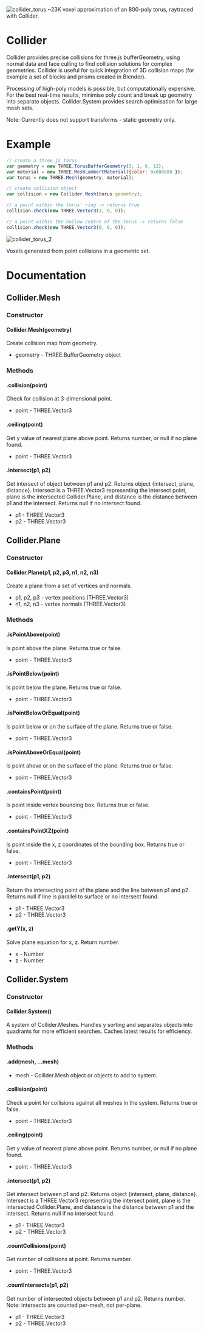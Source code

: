 ![collider_torus](/screenshots/torus.png?raw=true)
~23K voxel approximation of an 800-poly torus, raytraced with Collider.

# Collider

Collider provides precise collisions for three.js bufferGeometry, using normal data and face culling to find collision solutions for complex geometries. Collider is useful for quick integration of 3D collision maps (for example a set of blocks and prisms created in Blender).

Processing of high-poly models is possible, but computationally expensive. For the best real-time results, minimise poly count and break up geometry into separate objects. Collider.System provides search optimisation for large mesh sets.

Note: Currently does not support transforms - static geometry only.

# Example

```javascript
// create a three js torus
var geometry = new THREE.TorusBufferGeometry(3, 1, 6, 12);
var material = new THREE.MeshLambertMaterial({color: 0x888888 });
var torus = new THREE.Mesh(geometry, material);

// create collision object
var collision = new Collider.Mesh(torus.geometry);

// a point within the torus' ring -> returns true
collision.check(new THREE.Vector3(3, 0, 0));

// a point within the hollow centre of the torus -> returns false
collision.check(new THREE.Vector3(0, 0, 0));
```

![collider_torus_2](/screenshots/screen_3.png?raw=true)

Voxels generated from point collisions in a geometric set.

# Documentation

## Collider.Mesh
### Constructor
#### Collider.Mesh(geometry)
Create collision map from geometry.
- geometry - THREE.BufferGeometry object

### Methods
#### .collision(point)
Check for collision at 3-dimensional point.
- point - THREE.Vector3

#### .ceiling(point)
Get y value of nearest plane above point. Returns number, or null if no plane found.
- point - THREE.Vector3

#### .intersect(p1, p2)
Get intersect of object between p1 and p2. Returns object {intersect, plane, distance}. Intersect is a THREE.Vector3 representing the intersect point, plane is the intersected Collider.Plane, and distance is the distance between p1 and the intersect. Returns null if no intersect found.
- p1 - THREE.Vector3
- p2 - THREE.Vector3

## Collider.Plane
### Constructor
#### Collider.Plane(p1, p2, p3, n1, n2, n3)
Create a plane from a set of vertices and normals.
- p1, p2, p3 - vertex positions (THREE.Vector3)
- n1, n2, n3 - vertex normals (THREE.Vector3)

### Methods
#### .isPointAbove(point)
Is point above the plane. Returns true or false.
- point - THREE.Vector3

#### .isPointBelow(point)
Is point below the plane. Returns true or false.
- point - THREE.Vector3

#### .isPointBelowOrEqual(point)
Is point below or on the surface of the plane. Returns true or false.
- point - THREE.Vector3

#### .isPointAboveOrEqual(point)
Is point ahove or on the surface of the plane. Returns true or false.
- point - THREE.Vector3

#### .containsPoint(point)
Is point inside vertex bounding box. Returns true or false.
- point - THREE.Vector3

#### .containsPointXZ(point)
Is point inside the x, z coordinates of the bounding box. Returns true or false.
- point - THREE.Vector3

#### .intersect(p1, p2)
Return the intersecting point of the plane and the line between p1 and p2. Returns null if line is parallel to surface or no intersect found.
- p1 - THREE.Vector3
- p2 - THREE.Vector3

#### .getY(x, z)
Solve plane equation for x, z. Return number.
- x - Number
- z - Number

## Collider.System
### Constructor
#### Collider.System()
A system of Collider.Meshes. Handles y sorting and separates objects into quadrants for more efficient searches. Caches latest results for efficiency.

### Methods
#### .add(mesh, ...mesh)
- mesh - Collider.Mesh object or objects to add to system.

#### .collision(point)
Check a point for collisions against all meshes in the system. Returns true or false.
- point - THREE.Vector3

#### .ceiling(point)
Get y value of nearest plane above point. Returns number, or null if no plane found.
- point - THREE.Vector3

#### .intersect(p1, p2)
Get intersect between p1 and p2. Returns object {intersect, plane, distance}. Intersect is a THREE.Vector3 representing the intersect point, plane is the intersected Collider.Plane, and distance is the distance between p1 and the intersect. Returns null if no intersect found.
- p1 - THREE.Vector3
- p2 - THREE.Vector3

#### .countCollisions(point)
Get number of collisions at point. Returns number.
- point - THREE.Vector3

#### .countIntersects(p1, p2)
Get number of intersected objects between p1 and p2. Returns number. Note: intersects are counted per-mesh, not per-plane.
- p1 - THREE.Vector3
- p2 - THREE.Vector3
